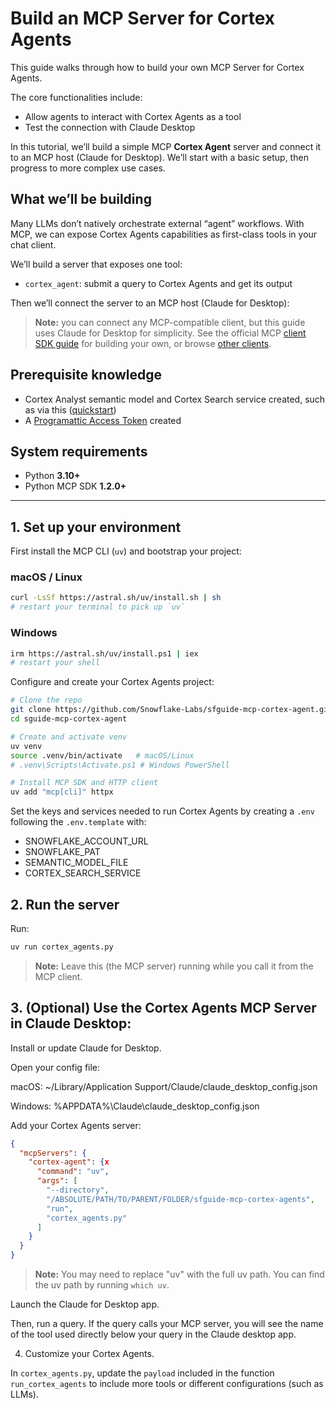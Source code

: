 # Build an MCP Server for Cortex Agents

This guide walks through how to build your own MCP Server for Cortex Agents.

The core functionalities include:

- Allow agents to interact with Cortex Agents as a tool
- Test the connection with Claude Desktop

In this tutorial, we’ll build a simple MCP **Cortex Agent** server and connect it to an MCP host (Claude for Desktop). We’ll start with a basic setup, then progress to more complex use cases.

## What we’ll be building

Many LLMs don’t natively orchestrate external “agent” workflows. With MCP, we can expose Cortex Agents capabilities as first-class tools in your chat client.

We’ll build a server that exposes one tool:

- `cortex_agent`: submit a query to Cortex Agents and get its output  

Then we’ll connect the server to an MCP host (Claude for Desktop):

> **Note:** you can connect any MCP-compatible client, but this guide uses Claude for Desktop for simplicity. See the official MCP [client SDK guide](#) for building your own, or browse [other clients](https://modelcontextprotocol.io/clients).

## Prerequisite knowledge

- Cortex Analyst semantic model and Cortex Search service created, such as via this ([quickstart](https://quickstarts.snowflake.com/guide/getting_started_with_cortex_agents/index.html#0))
- A [Programattic Access Token](https://docs.snowflake.com/en/user-guide/programmatic-access-tokens) created

## System requirements

- Python **3.10+**  
- Python MCP SDK **1.2.0+**  

---

## 1. Set up your environment

First install the MCP CLI (`uv`) and bootstrap your project:

### macOS / Linux

```bash
curl -LsSf https://astral.sh/uv/install.sh | sh
# restart your terminal to pick up `uv`
```

### Windows

```bash
irm https://astral.sh/uv/install.ps1 | iex
# restart your shell
```

Configure and create your Cortex Agents project:

```bash
# Clone the repo
git clone https://github.com/Snowflake-Labs/sfguide-mcp-cortex-agent.git
cd sguide-mcp-cortex-agent

# Create and activate venv
uv venv
source .venv/bin/activate   # macOS/Linux
# .venv\Scripts\Activate.ps1 # Windows PowerShell

# Install MCP SDK and HTTP client
uv add "mcp[cli]" httpx
```

Set the keys and services needed to run Cortex Agents by creating a `.env` following the `.env.template` with:

* SNOWFLAKE_ACCOUNT_URL
* SNOWFLAKE_PAT
* SEMANTIC_MODEL_FILE
* CORTEX_SEARCH_SERVICE

## 2. Run the server

Run:

```bash
uv run cortex_agents.py
```

> **Note:** Leave this (the MCP server) running while you call it from the MCP client.

## 3. (Optional) Use the Cortex Agents MCP Server in Claude Desktop:

Install or update Claude for Desktop.

Open your config file:

macOS: ~/Library/Application Support/Claude/claude_desktop_config.json

Windows: %APPDATA%\Claude\claude_desktop_config.json

Add your Cortex Agents server:

```json
{
  "mcpServers": {
    "cortex-agent": {x
      "command": "uv",
      "args": [
        "--directory",
        "/ABSOLUTE/PATH/TO/PARENT/FOLDER/sfguide-mcp-cortex-agents",
        "run",
        "cortex_agents.py"
      ]
    }
  }
}
```

> **Note:** You may need to replace "uv" with the full uv path. You can find the uv path by running `which uv`.

Launch the Claude for Desktop app.

Then, run a query. If the query calls your MCP server, you will see the name of the tool used directly below your query in the Claude desktop app.

4. Customize your Cortex Agents.

In `cortex_agents.py`, update the `payload` included in the function `run_cortex_agents` to include more tools or different configurations (such as LLMs).